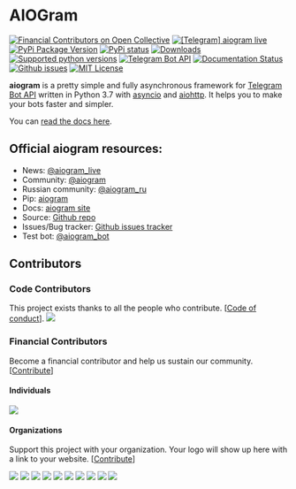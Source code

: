 # AIOGram

[![Financial Contributors on Open Collective](https://opencollective.com/aiogram/all/badge.svg?style=flat-square)](https://opencollective.com/aiogram) 
[![\[Telegram\] aiogram live](https://img.shields.io/badge/telegram-aiogram-blue.svg?style=flat-square)](https://t.me/aiogram_live)
[![PyPi Package Version](https://img.shields.io/pypi/v/aiogram.svg?style=flat-square)](https://pypi.python.org/pypi/aiogram)
[![PyPi status](https://img.shields.io/pypi/status/aiogram.svg?style=flat-square)](https://pypi.python.org/pypi/aiogram)
[![Downloads](https://img.shields.io/pypi/dm/aiogram.svg?style=flat-square)](https://pypi.python.org/pypi/aiogram)
[![Supported python versions](https://img.shields.io/pypi/pyversions/aiogram.svg?style=flat-square)](https://pypi.python.org/pypi/aiogram)
[![Telegram Bot API](https://img.shields.io/badge/Telegram%20Bot%20API-4.5-blue.svg?style=flat-square&logo=telegram)](https://core.telegram.org/bots/api)
[![Documentation Status](https://img.shields.io/readthedocs/aiogram?style=flat-square)](http://docs.aiogram.dev/en/latest/?badge=latest)
[![Github issues](https://img.shields.io/github/issues/aiogram/aiogram.svg?style=flat-square)](https://github.com/aiogram/aiogram/issues)
[![MIT License](https://img.shields.io/pypi/l/aiogram.svg?style=flat-square)](https://opensource.org/licenses/MIT)

**aiogram** is a pretty simple and fully asynchronous framework for [Telegram Bot API](https://core.telegram.org/bots/api) written in Python 3.7 with [asyncio](https://docs.python.org/3/library/asyncio.html) and [aiohttp](https://github.com/aio-libs/aiohttp). It helps you to make your bots faster and simpler.

You can [read the docs here](http://docs.aiogram.dev/en/latest/).


## Official aiogram resources:
 - News: [@aiogram_live](https://t.me/aiogram_live)
 - Community: [@aiogram](https://t.me/aiogram)
 - Russian community: [@aiogram_ru](https://t.me/aiogram_ru)
 - Pip: [aiogram](https://pypi.python.org/pypi/aiogram)
 - Docs: [aiogram site](https://docs.aiogram.dev/)
 - Source: [Github repo](https://github.com/aiogram/aiogram)
 - Issues/Bug tracker: [Github issues tracker](https://github.com/aiogram/aiogram/issues)
 - Test bot: [@aiogram_bot](https://t.me/aiogram_bot)

## Contributors

### Code Contributors

This project exists thanks to all the people who contribute. [[Code of conduct](CODE_OF_CONDUCT.md)].
<a href="https://github.com/aiogram/aiogram/graphs/contributors"><img src="https://opencollective.com/aiogram/contributors.svg?width=890&button=false" /></a>

### Financial Contributors

Become a financial contributor and help us sustain our community. [[Contribute](https://opencollective.com/aiogram/contribute)]

#### Individuals

<a href="https://opencollective.com/aiogram"><img src="https://opencollective.com/aiogram/individuals.svg?width=890"></a>

#### Organizations

Support this project with your organization. Your logo will show up here with a link to your website. [[Contribute](https://opencollective.com/aiogram/contribute)]

<a href="https://opencollective.com/aiogram/organizations/0/website"><img src="https://opencollective.com/aiogram/organizations/0/avatar"></a>
<a href="https://opencollective.com/aiogram/organizations/1/website"><img src="https://opencollective.com/aiogram/organizations/1/avatar"></a>
<a href="https://opencollective.com/aiogram/organizations/2/website"><img src="https://opencollective.com/aiogram/organizations/2/avatar"></a>
<a href="https://opencollective.com/aiogram/organizations/3/website"><img src="https://opencollective.com/aiogram/organizations/3/avatar"></a>
<a href="https://opencollective.com/aiogram/organizations/4/website"><img src="https://opencollective.com/aiogram/organizations/4/avatar"></a>
<a href="https://opencollective.com/aiogram/organizations/5/website"><img src="https://opencollective.com/aiogram/organizations/5/avatar"></a>
<a href="https://opencollective.com/aiogram/organizations/6/website"><img src="https://opencollective.com/aiogram/organizations/6/avatar"></a>
<a href="https://opencollective.com/aiogram/organizations/7/website"><img src="https://opencollective.com/aiogram/organizations/7/avatar"></a>
<a href="https://opencollective.com/aiogram/organizations/8/website"><img src="https://opencollective.com/aiogram/organizations/8/avatar"></a>
<a href="https://opencollective.com/aiogram/organizations/9/website"><img src="https://opencollective.com/aiogram/organizations/9/avatar"></a>
